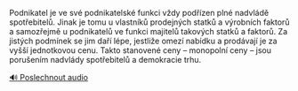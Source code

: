 
Podnikatel je ve své podnikatelské funkci vždy podřízen plné nadvládě spotřebitelů. Jinak je tomu u vlastníků prodejných statků a výrobních faktorů a samozřejmě u podnikatelů ve funkci majitelů takových statků a faktorů. Za jistých podmínek se jim daří lépe, jestliže omezí nabídku a prodávají je za vyšší jednotkovou cenu. Takto stanovené ceny – monopolní ceny – jsou porušením nadvlády spotřebitelů a demokracie trhu.

[🔊 Poslechnout audio](/data/7-paragraphs/audio/chapter_63/para_009-Podnikatel-je-ve-sv-podnikatelsk-funkci-vdy-pod.mp3)
